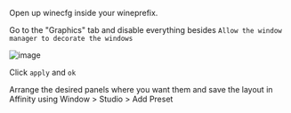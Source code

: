 Open up winecfg inside your wineprefix.

Go to the "Graphics" tab and disable everything besides `Allow the window manager to decorate the windows` 

![image](https://github.com/user-attachments/assets/3e45cc15-c285-4fc6-b4cc-0de7da123cb7)

Click `apply` and `ok`

Arrange the desired panels where you want them and save the layout in Affinity using Window > Studio > Add Preset
